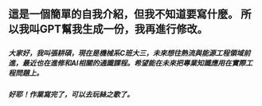 這是一個簡單的自我介紹，但我不知道要寫什麼。
所以我叫GPT幫我生成一份，我再進行修改。
---

##### 

##### 大家好，我叫張耕碩，現在是機械系C班大三，未來想往熱流與能源工程領域前進，最近也在進修和AI相關的通識課程。希望能在未來把專業知識應用在實際工程問題上。

##### 

##### 好耶！作業寫完了，可以去玩絲之歌了。

